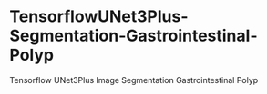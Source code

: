 # TensorflowUNet3Plus-Segmentation-Gastrointestinal-Polyp
Tensorflow UNet3Plus Image Segmentation Gastrointestinal Polyp
